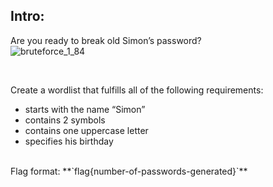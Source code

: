 ## Intro:
Are you ready to break old Simon’s password? 
<br/>
![bruteforce_1_84](https://user-images.githubusercontent.com/93029180/208465981-34d0647e-c459-4475-9789-05e6b41ec196.jpg)

<br/>

Create a wordlist that fulfills all of the following requirements:<br/>
- starts with the name “Simon”
- contains 2 symbols
- contains one uppercase letter
- specifies his birthday
<br/>
Flag format: **`flag{number-of-passwords-generated}`**
